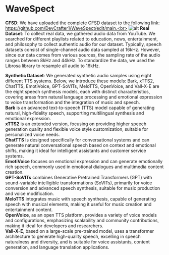 # WaveSpect
__CFSD__: We have uploaded the complete CFSD dataset to the following link: https://github.com/DevCrafter1/WaveSpect/edit/main.<br>
![alt](WaveSpect/CFSD/data.png)
__Real Dataset__: To collect real data, we gathered audio data from YouTube. We searched for different playlists related to education, news, entertainment, and philosophy to collect authentic audio for our dataset. Typically, speech datasets consist of single-channel audio data sampled at 16kHz. However, since our data comes from various sources, the sampling rate of the audio ranges between 8kHz and 44kHz. To standardize the data, we used the Librosa library to resample all audio to 16kHz.

__Synthetic Dataset__: We generated synthetic audio samples using eight different TTS systems. Below, we introduce these models: Bark, xTTS2, ChatTTS, EmotiVoice, GPT-SoVITs, MeloTTS, OpenVoice, and Vall-X-E are the eight speech synthesis models, each with distinct characteristics, covering areas from natural language processing and emotional expression to voice transformation and the integration of music and speech. <br>
__Bark__ is an advanced text-to-speech (TTS) model capable of generating natural, high-fidelity speech, supporting multilingual synthesis and emotional expression.  <br>
__xTTS2__ is an extended version, focusing on providing higher speech generation quality and flexible voice style customization, suitable for personalized voice needs.  <br>
__ChatTTS__ is designed specifically for conversational systems and can generate natural conversational speech based on context and emotional shifts, making it ideal for intelligent assistants and customer service systems.  <br>
__EmotiVoice__ focuses on emotional expression and can generate emotionally rich speech, commonly used in emotional dialogues and multimedia content creation.  <br>
__GPT-SoVITs__ combines Generative Pretrained Transformers (GPT) with sound-variable intelligible transformations (SoVITs), primarily for voice conversion and advanced speech synthesis, suitable for music production and voice modification.  <br>
__MeloTTS__ integrates music with speech synthesis, capable of generating speech with musical elements, making it useful for music creation and entertainment content.  <br>
__OpenVoice__, as an open TTS platform, provides a variety of voice models and configurations, emphasizing scalability and community contributions, making it ideal for developers and researchers.  <br>
__Vall-X-E__, based on a large-scale pre-trained model, uses a transformer architecture to generate high-quality speech, excelling in speech naturalness and diversity, and is suitable for voice assistants, content generation, and language translation applications. <br>


